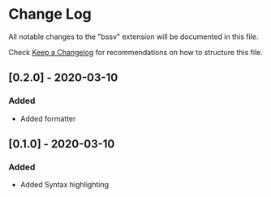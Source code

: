 # Change Log

All notable changes to the "bssv" extension will be documented in this file.

Check [Keep a Changelog](http://keepachangelog.com/) for recommendations on how to structure this file.

## [0.2.0] - 2020-03-10

### Added

- Added formatter

## [0.1.0] - 2020-03-10

### Added

- Added Syntax highlighting
